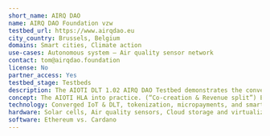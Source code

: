```yaml
---
short_name: AIRQ DAO
name: AIRQ DAO Foundation vzw
testbed_url: https://www.airqdao.eu
city_country: Brussels, Belgium
domains: Smart cities, Climate action
use-cases: Autonomous system – Air quality sensor network
contact: tom@airqdao.foundation
license: No
partner_access: Yes
testbed_stage: Testbeds
description: The AIOTI DLT 1.02 AIRQ DAO Testbed demonstrates the convergence of IoT and DLT into an autonomous system based on the AIOTI High Level Architecture (HLA) for data markets. Co-creation, micropayments and (smart contract) revenue-splits enable a ‘self-sustaining’ and financially autonomous IoT sensor network.
concept: The AIOTI HLA into practice. (“Co-creation & Revenue split”) Each air quality sensor integrates with the DLT network via a dedicated wallet. Local engaged citizens subscribe to notification services via micropayments. The sensor receives monthly payments, and an automated revenue split rewards the data aggregator, service providers and the AIRQ DAO foundation. If the sensor can earn its own value after two years, a smart contract orders his replacement. As such, only valuable sensors are maintained, and the network becomes (financially) self-sustainable.
technology: Converged IoT & DLT, tokenization, micropayments, and smart contracting
hardware: Solar cells, Air quality sensors, Cloud storage and virtualization
software: Ethereum vs. Cardano
---
```

